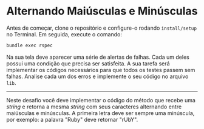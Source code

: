 # Alternando Maiúsculas e Minúsculas

Antes de começar, clone o repositório e configure-o rodando `install/setup` no Terminal. Em seguida, execute o comando:

```bash
bundle exec rspec
```

Na sua tela deve aparecer uma série de alertas de falhas. Cada um deles possui uma condição que precisa ser satisfeita. A sua tarefa será implementar os códigos necessários para que todos os testes passem sem falhas. Analise cada um dos erros e implemente o seu código no arquivo `lib`.

---

Neste desafio você deve implementar o código do método que recebe uma *string* e
retorna a mesma *string* com seus caracteres alternando entre maiúsculas e
minúsculas. A primeira letra deve ser sempre uma minúscula, por exemplo:
a palavra "Ruby" deve retornar "rUbY".
